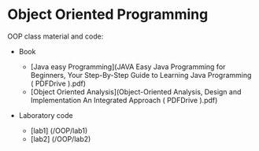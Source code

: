 # Object Oriented Programming 

OOP class material and code:

- Book
   - [Java easy Programming](JAVA Easy Java Programming for Beginners, Your Step-By-Step Guide to Learning Java Programming ( PDFDrive ).pdf)
   - [Object Oriented Analysis](Object-Oriented Analysis, Design and Implementation An Integrated Approach ( PDFDrive ).pdf) 

- Laboratory code
  	- [lab1] (/OOP/lab1)
  	- [lab2] (/OOP/lab2)